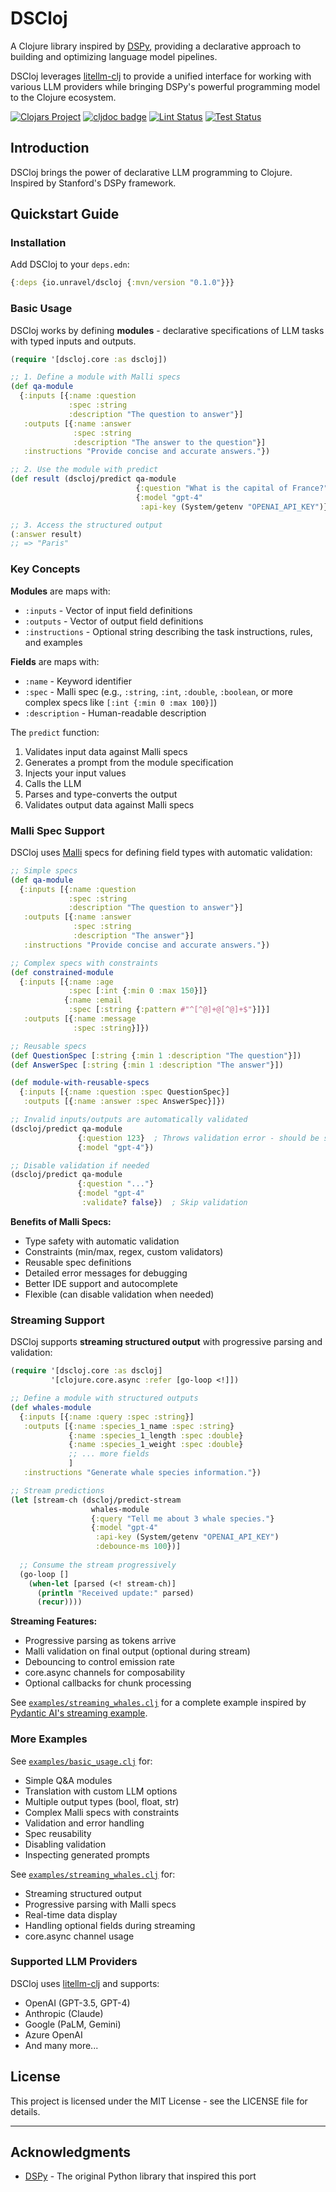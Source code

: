 # DSCloj

A Clojure library inspired by [DSPy](https://github.com/stanfordnlp/dspy), providing a declarative approach to building and optimizing language model pipelines.

DSCloj leverages [litellm-clj](https://github.com/unravel-team/litellm-clj) to provide a unified interface for working with various LLM providers while bringing DSPy's powerful programming model to the Clojure ecosystem.

[![Clojars Project](https://img.shields.io/clojars/v/io.unravel/dscloj.svg)](https://clojars.org/io.unravel/dscloj)
[![cljdoc badge](https://cljdoc.org/badge/io.unravel/dscloj)](https://cljdoc.org/d/io.unravel/dscloj)
[![Lint Status](https://github.com/unravel-team/DSCloj/workflows/lint/badge.svg)](https://github.com/unravel-team/DSCloj/actions)
[![Test Status](https://github.com/unravel-team/DSCloj/workflows/test/badge.svg)](https://github.com/unravel-team/DSCloj/actions)

## Introduction

DSCloj brings the power of declarative LLM programming to Clojure. Inspired by Stanford's DSPy framework.

## Quickstart Guide

### Installation

Add DSCloj to your `deps.edn`:

```clojure
{:deps {io.unravel/dscloj {:mvn/version "0.1.0"}}}
```

### Basic Usage

DSCloj works by defining **modules** - declarative specifications of LLM tasks with typed inputs and outputs.

```clojure
(require '[dscloj.core :as dscloj])

;; 1. Define a module with Malli specs
(def qa-module
  {:inputs [{:name :question
             :spec :string
             :description "The question to answer"}]
   :outputs [{:name :answer
              :spec :string
              :description "The answer to the question"}]
   :instructions "Provide concise and accurate answers."})

;; 2. Use the module with predict
(def result (dscloj/predict qa-module 
                            {:question "What is the capital of France?"}
                            {:model "gpt-4"
                             :api-key (System/getenv "OPENAI_API_KEY")}))

;; 3. Access the structured output
(:answer result)
;; => "Paris"
```

### Key Concepts

**Modules** are maps with:
- `:inputs` - Vector of input field definitions
- `:outputs` - Vector of output field definitions
- `:instructions` - Optional string describing the task instructions, rules, and examples

**Fields** are maps with:
- `:name` - Keyword identifier
- `:spec` - Malli spec (e.g., `:string`, `:int`, `:double`, `:boolean`, or more complex specs like `[:int {:min 0 :max 100}]`)
- `:description` - Human-readable description

The `predict` function:
1. Validates input data against Malli specs
2. Generates a prompt from the module specification
3. Injects your input values
4. Calls the LLM
5. Parses and type-converts the output
6. Validates output data against Malli specs

### Malli Spec Support

DSCloj uses [Malli](https://github.com/metosin/malli) specs for defining field types with automatic validation:

```clojure
;; Simple specs
(def qa-module
  {:inputs [{:name :question
             :spec :string
             :description "The question to answer"}]
   :outputs [{:name :answer
              :spec :string
              :description "The answer"}]
   :instructions "Provide concise and accurate answers."})

;; Complex specs with constraints
(def constrained-module
  {:inputs [{:name :age
             :spec [:int {:min 0 :max 150}]}
            {:name :email
             :spec [:string {:pattern #"^[^@]+@[^@]+$"}]}]
   :outputs [{:name :message
              :spec :string}]})

;; Reusable specs
(def QuestionSpec [:string {:min 1 :description "The question"}])
(def AnswerSpec [:string {:min 1 :description "The answer"}])

(def module-with-reusable-specs
  {:inputs [{:name :question :spec QuestionSpec}]
   :outputs [{:name :answer :spec AnswerSpec}]})

;; Invalid inputs/outputs are automatically validated
(dscloj/predict qa-module 
               {:question 123}  ; Throws validation error - should be string
               {:model "gpt-4"})

;; Disable validation if needed
(dscloj/predict qa-module 
               {:question "..."}
               {:model "gpt-4"
                :validate? false})  ; Skip validation
```

**Benefits of Malli Specs:**
- Type safety with automatic validation
- Constraints (min/max, regex, custom validators)
- Reusable spec definitions
- Detailed error messages for debugging
- Better IDE support and autocomplete
- Flexible (can disable validation when needed)

### Streaming Support

DSCloj supports **streaming structured output** with progressive parsing and validation:

```clojure
(require '[dscloj.core :as dscloj]
         '[clojure.core.async :refer [go-loop <!]])

;; Define a module with structured outputs
(def whales-module
  {:inputs [{:name :query :spec :string}]
   :outputs [{:name :species_1_name :spec :string}
             {:name :species_1_length :spec :double}
             {:name :species_1_weight :spec :double}
             ;; ... more fields
             ]
   :instructions "Generate whale species information."})

;; Stream predictions
(let [stream-ch (dscloj/predict-stream 
                  whales-module
                  {:query "Tell me about 3 whale species."}
                  {:model "gpt-4"
                   :api-key (System/getenv "OPENAI_API_KEY")
                   :debounce-ms 100})]
  
  ;; Consume the stream progressively
  (go-loop []
    (when-let [parsed (<! stream-ch)]
      (println "Received update:" parsed)
      (recur))))
```

**Streaming Features:**
- Progressive parsing as tokens arrive
- Malli validation on final output (optional during stream)
- Debouncing to control emission rate
- core.async channels for composability
- Optional callbacks for chunk processing

See [`examples/streaming_whales.clj`](examples/streaming_whales.clj) for a complete example inspired by [Pydantic AI's streaming example](https://ai.pydantic.dev/examples/stream-whales/).

### More Examples

See [`examples/basic_usage.clj`](examples/basic_usage.clj) for:
- Simple Q&A modules
- Translation with custom LLM options
- Multiple output types (bool, float, str)
- Complex Malli specs with constraints
- Validation and error handling
- Spec reusability
- Disabling validation
- Inspecting generated prompts

See [`examples/streaming_whales.clj`](examples/streaming_whales.clj) for:
- Streaming structured output
- Progressive parsing with Malli specs
- Real-time data display
- Handling optional fields during streaming
- core.async channel usage

### Supported LLM Providers

DSCloj uses [litellm-clj](https://github.com/unravel-team/litellm-clj) and supports:
- OpenAI (GPT-3.5, GPT-4)
- Anthropic (Claude)
- Google (PaLM, Gemini)
- Azure OpenAI
- And many more...

## License

This project is licensed under the MIT License - see the LICENSE file for details.

---

## Acknowledgments

- [DSPy](https://github.com/stanfordnlp/dspy) - The original Python library that inspired this port
